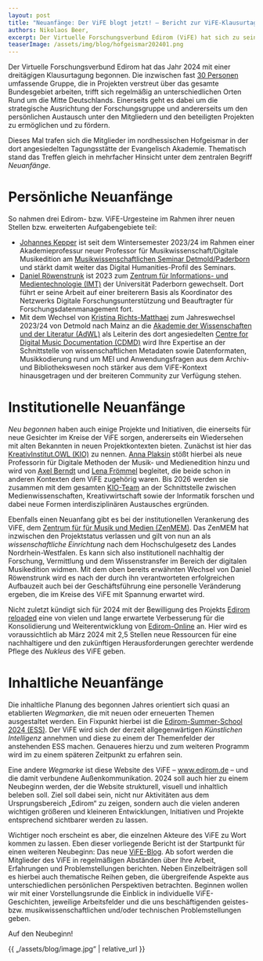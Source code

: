 ```yaml
---
layout: post
title: "Neuanfänge: Der ViFE blogt jetzt! – Bericht zur ViFE-Klausurtagung Ende Januar 2024"
authors: Nikolaos Beer,
excerpt: Der Virtuelle Forschungsverbund Edirom (ViFE) hat sich zu seiner regelmäßigen Klausurtagung getroffen. Diesmal fand das Treffen im Kontext personeller, institutioneller und inhaltlicher Neuanfänge statt. Dieser erste Blog-Beitrag des neuen ViFE-Blogs – ein Neuanfang – berichtet davon.
teaserImage: /assets/img/blog/hofgeismar202401.png
---
```


Der Virtuelle Forschungsverbund Edirom hat das Jahr 2024 mit einer dreitägigen Klausurtagung begonnen. Die inzwischen fast [30 Personen](https://edirom.de/team.html "Das ViFE-Team") umfassende Gruppe, die in Projekten verstreut über das gesamte Bundesgebiet arbeiten, trifft sich regelmäßig an unterschiedlichen Orten Rund um die Mitte Deutschlands. Einerseits geht es dabei um die strategische Ausrichtung der Forschungsgruppe und andererseits um den persönlichen Austausch unter den Mitgliedern und den beteiligten Projekten zu ermöglichen und zu fördern.

Dieses Mal trafen sich die Mitglieder im nordhessischen Hofgeismar in der dort angesiedelten Tagungsstätte der Evangelisch Akademie. Thematisch stand das Treffen gleich in mehrfacher Hinsicht unter dem zentralen Begriff *Neuanfänge*.

# Persönliche Neuanfänge
 So nahmen drei Edirom- bzw. ViFE-Urgesteine im Rahmen ihrer neuen Stellen bzw. erweiterten Aufgabengebiete teil:

- [Johannes Kepper](https://www.muwi-detmold-paderborn.de/personen/professorinnen-und-professoren/dr-johannes-kepper) ist seit dem Wintersemester 2023/24 im Rahmen einer Akademieprofessur neuer Professor für Musikwissenschaft/Digitale Musikedition am [Musikwissenschaftlichen Seminar Detmold/Paderborn](https://www.muwi-detmold-paderborn.de) und stärkt damit weiter das Digital Humanities-Profil des Seminars.
- [Daniel Röwenstrunk](https://www.uni-paderborn.de/person/439) ist 2023 zum [Zentrum für Informations- und Medientechnologie (IMT)](https://imt.uni-paderborn.de) der Universität Paderborn gewechselt. Dort führt er seine Arbeit auf einer breiterern Basis als Koordinator des Netzwerks Digitale Forschungsunterstützung und Beauftragter für Forschungsdatenmanagement fort.
-  Mit dem Wechsel von [Kristina Richts-Matthaei](https://www.adwmainz.de/mitarbeiterinnen/profil/dr-kristina-richts-matthaei.html) zum Jahreswechsel 2023/24 von Detmold nach Mainz an die [Akademie der Wissenschaften und der Literatur (AdWL)](https://www.adwmainz.de) als Leiterin des dort angesiedelten [Centre for Digital Music Documentation (CDMD)](https://cdmd.adwmainz.de) wird Ihre Expertise an der Schnittstelle von wissenschaftlichen Metadaten sowie Datenformaten, Musikkodierung rund um MEI und Anwendungsfragen aus dem Archiv- und Bibliothekswesen noch stärker aus dem ViFE-Kontext hinausgetragen und der breiteren Community zur Verfügung stehen.

# Institutionelle Neuanfänge
*Neu begonnen* haben auch einige Projekte und Initiativen, die einerseits für neue Gesichter im Kreise der ViFE sorgen, andererseits ein Wiedersehen mit alten Bekannten in neuen Projektkontexten bieten. Zunächst ist hier das [KreativInstitut.OWL (KIO)](https://kreativ.institute) zu nennen. [Anna Plaksin](https://kreativ.institute/de/ueber-kio/team/anna-plaksin) stößt hierbei als neue Professorin für Digitale Methoden der Musik- und Medienedition hinzu und wird von [Axel Berndt](https://kreativ.institute/de/ueber-kio/team/axel-berndt) und [Lena Frömmel](https://kreativ.institute/de/ueber-kio/team/lena-froemmel) begleitet, die beide schon in anderen Kontexten dem ViFE zugehörig waren. Bis 2026 werden sie zusammen mit dem gesamten [KIO-Team](https://kreativ.institute/de/ueber-kio/team) an der Schnittstelle zwischen Medienwissenschaften, Kreativwirtschaft sowie der Informatik forschen und dabei neue Formen interdisziplinären Austausches ergründen.

Ebenfalls einen Neuanfang gibt es bei der institutionellen Verankerung des ViFE, dem [Zentrum für für Musik und Medien (ZenMEM)](https://zenmem.de). Das ZenMEM hat inzwischen den Projektstatus verlassen und gilt von nun an als *wissenschaftliche Einrichtung* nach dem Hochschulgesetz des Landes Nordrhein-Westfalen. Es kann sich also institutionell nachhaltig der Forschung, Vermittlung und dem Wissenstransfer im Bereich der digitalen Musikedition widmen. Mit dem oben bereits erwähnten Wechsel von Daniel Röwenstrunk wird es nach der durch ihn verantworteten erfolgreichen Aufbauzeit auch bei der Geschäftsführung eine personelle Veränderung ergeben, die im Kreise des ViFE mit Spannung erwartet wird.

Nicht zuletzt kündigt sich für 2024 mit der Bewilligung des Projekts [Edirom reloaded](https://gepris.dfg.de/gepris/projekt/528827243?context=projekt&task=showDetail&id=528827243&) eine von vielen und lange erwartete Verbesserung für die Konsolidierung und Weiterentwicklung von [Edirom-Online](https://github.com/Edirom/Edirom-Online) an. Hier wird es voraussichtlich ab März 2024 mit 2,5 Stellen neue Ressourcen für eine nachhaltigere und den zukünftigen Herausforderungen gerechter werdende Pflege des *Nukleus* des ViFE geben.

# Inhaltliche Neuanfänge
Die inhaltliche Planung des begonnen Jahres orientiert sich quasi an etablierten *Wegmarken*, die mit neuen oder erneuerten Themen ausgestaltet werden. Ein Fixpunkt hierbei ist die [Edirom-Summer-School 2024 (ESS)](https://ess.upb.de/2023/10/24/save-the-date-2024.html). Der ViFE wird sich der derzeit allgegenwärtigen *Künstlichen Intelligenz* annehmen und diese zu einem der Themenfelder der anstehenden ESS machen. Genaueres hierzu und zum weiteren Programm wird im zu einem späteren Zeitpunkt zu erfahren sein.

Eine andere *Wegmarke* ist diese Website des ViFE – www.edirom.de – und die damit verbundene Außenkommunikation. 2024 soll auch hier zu einem Neubeginn werden, der die Website strukturell, visuell und inhaltlich beleben soll. Ziel soll dabei sein, nicht nur Aktivitäten aus dem Ursprungsbereich „Edirom“ zu zeigen, sondern auch die vielen anderen wichtigen größeren und kleineren Entwicklungen, Initiativen und Projekte entsprechend sichtbarer werden zu lassen.

Wichtiger noch erscheint es aber, die einzelnen Akteure des ViFE zu Wort kommen zu lassen. Eben dieser vorliegende Bericht ist der Startpunkt für einen weiteren Neubeginn: Das neue [ViFE-Blog](https://edirom.de/blog.html). Ab sofort werden die Mitglieder des ViFE in regelmäßigen Abständen über Ihre Arbeit, Erfahrungen und Problemstellungen berichten. Neben Einzelbeiträgen soll es hierbei auch thematische Reihen geben, die übergreifende Aspekte aus unterschiedlichen persönlichen Perspektiven betrachten. Beginnen wollen wir mit einer Vorstellungsrunde die Einblick in individuelle ViFE-Geschichten,  jeweilige Arbeitsfelder und die uns beschäftigenden geistes- bzw. musikwissenschaftlichen und/oder technischen Problemstellungen geben.

Auf den Neubeginn!

{{ „/assets/blog/image.jpg“ | relative_url }}

